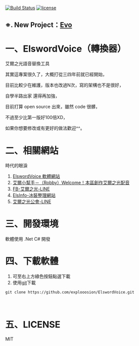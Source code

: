 [![Build Status](https://travis-ci.org/explooosion/ElswordVoice.svg?branch=master)](https://travis-ci.org/explooosion/ElswordVoice)
[![license](https://img.shields.io/github/license/mashape/apistatus.svg)](https://github.com/explooosion/ElswordVoice/blob/master/LICENSE)  

## ※. New Project：[Evo](https://github.com/explooosion/Evo)

# 一、ElswordVoice（轉換器）
艾爾之光語音替換工具

其實這專案很久了，大概打從三四年前就已經開始，  

目前比較少在維護，版本也改過N次，寫的架構也不是很好，  

自學半路出家 還得再加強， 

目前打算 open source 出來，雖然 code 很髒，

不過至少比第一版好100倍XD，  

如果你想要修改或有更好的做法歡迎^^。    
　　
# 二、相關網站　　
時代的眼淚
1. [ElswordVoice 軟體網站](http://bit.ly/ElswordVoice)
2. [艾爾小幫手－（Robby）Welcome！本區創作艾爾之光配音](http://bit.ly/ElsBlog)
3. [FB-艾爾之光-LINE](https://www.facebook.com/LINEC8763/) 
4. [ElsInfo-冰裝整理網站](http://bit.ly/艾爾冰裝資訊)  
5. [艾爾之光公會-LINE](http://elsline.web.fc2.com/)
  
# 三、開發環境　　
軟體使用 .Net C# 開發  
  
# 四、下載軟體　　
1. 可至右上方綠色按鈕點選下載
2. 使用[git](https://git-scm.com/)下載
```
git clone https://github.com/explooosion/ElswordVoice.git  
```
　
# 五、LICENSE
MIT
